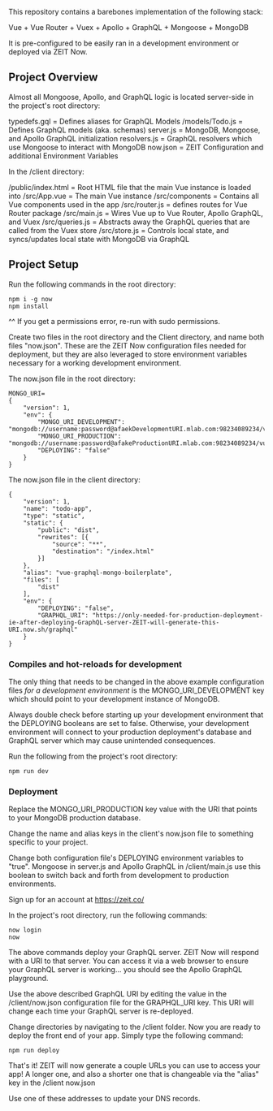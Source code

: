 This repository contains a barebones implementation of the following stack:

Vue + Vue Router + Vuex + Apollo + GraphQL + Mongoose + MongoDB

It is pre-configured to be easily ran in a development environment or deployed via ZEIT Now.


## Project Overview

Almost all Mongoose, Apollo, and GraphQL logic is located server-side in the project's root directory:

typedefs.gql = Defines aliases for GraphQL Models
/models/Todo.js = Defines GraphQL models (aka. schemas)
server.js = MongoDB, Mongoose, and Apollo GraphQL initialization
resolvers.js = GraphQL resolvers which use Mongoose to interact with MongoDB
now.json = ZEIT Configuration and additional Environment Variables

In the /client directory:

/public/index.html = Root HTML file that the main Vue instance is loaded into
/src/App.vue = The main Vue instance
/src/components = Contains all Vue components used in the app
/src/router.js = defines routes for Vue Router package
/src/main.js = Wires Vue up to Vue Router, Apollo GraphQL, and Vuex
/src/queries.js = Abstracts away the GraphQL queries that are called from the Vuex store
/src/store.js = Controls local state, and syncs/updates local state with MongoDB via GraphQL



## Project Setup
Run the following commands in the root directory:
```
npm i -g now
npm install
```

^^ If you get a permissions error, re-run with sudo permissions.

Create two files in the root directory and the Client directory, and name both files "now.json". These are the ZEIT Now configuration files needed for deployment, but they are also leveraged to store environment variables necessary for a working development environment.

The now.json file in the root directory:
```
MONGO_URI=
{
    "version": 1,
    "env": {
        "MONGO_URI_DEVELOPMENT": "mongodb://username:password@afaekDevelopmentURI.mlab.com:98234089234/vuegraphqlboilerplate",
        "MONGO_URI_PRODUCTION": "mongodb://username:password@afakeProductionURI.mlab.com:98234089234/vuegraphqlboilerplate",
        "DEPLOYING": "false"
    }
}
```

The now.json file in the client directory:
```
{
    "version": 1,
    "name": "todo-app",
    "type": "static",
    "static": {
        "public": "dist",
        "rewrites": [{
            "source": "**",
            "destination": "/index.html"
        }]
    },
    "alias": "vue-graphql-mongo-boilerplate",
    "files": [
        "dist"
    ],
    "env": {
        "DEPLOYING": "false",
        "GRAPHQL_URI": "https://only-needed-for-production-deployment-ie-after-deploying-GraphQL-server-ZEIT-will-generate-this-URI.now.sh/graphql"
    }
}
```

### Compiles and hot-reloads for development

The only thing that needs to be changed in the above example configuration files *for a development environment* is the MONGO_URI_DEVELOPMENT key which should point to your development instance of MongoDB.

Always double check before starting up your development environment that the DEPLOYING booleans are set to false. Otherwise, your development environment will connect to your production deployment's database and GraphQL server which may cause unintended consequences.

Run the following from the project's root directory:
```
npm run dev
```

### Deployment

Replace the MONGO_URI_PRODUCTION key value with the URI that points to your MongoDB production database.

Change the name and alias keys in the client's now.json file to something specific to your project.

Change both configuration file's DEPLOYING environment variables to "true". Mongoose in server.js and Apollo GraphQL in /client/main.js use this boolean to switch back and forth from development to production environments.

Sign up for an account at https://zeit.co/

In the project's root directory, run the following commands:
```
now login
now
```

The above commands deploy your GraphQL server. ZEIT Now will respond with a URI to that server. You can access it via a web browser to ensure your GraphQL server is working... you should see the Apollo GraphQL playground.

Use the above described GraphQL URI by editing the value in the /client/now.json configuration file for the GRAPHQL_URI key. This URI will change each time your GraphQL server is re-deployed.

Change directories by navigating to the /client folder. Now you are ready to deploy the front end of your app. Simply type the following command:
```
npm run deploy
```

That's it! ZEIT will now generate a couple URLs you can use to access your app! A longer one, and also a shorter one that is changeable via the "alias" key in the /client now.json

Use one of these addresses to update your DNS records.
